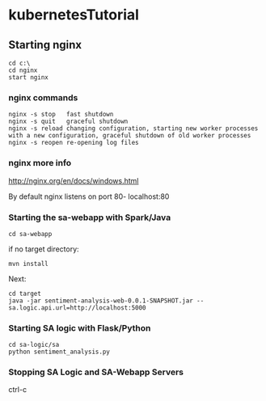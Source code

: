 # kubernetesTutorial

## Starting nginx
```
cd c:\
cd nginx
start nginx
```

### nginx commands
```
nginx -s stop	fast shutdown
nginx -s quit	graceful shutdown
nginx -s reload	changing configuration, starting new worker processes with a new configuration, graceful shutdown of old worker processes
nginx -s reopen	re-opening log files
```

### nginx more info
http://nginx.org/en/docs/windows.html

By default nginx listens on port 80- localhost:80


### Starting the sa-webapp with Spark/Java
```
cd sa-webapp
```

if no target directory:
```
mvn install
```

Next:
```
cd target
java -jar sentiment-analysis-web-0.0.1-SNAPSHOT.jar --sa.logic.api.url=http://localhost:5000
```

### Starting SA logic with Flask/Python

```
cd sa-logic/sa
python sentiment_analysis.py
```

### Stopping SA Logic and SA-Webapp Servers
ctrl-c
